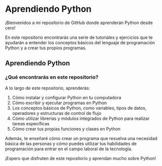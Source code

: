 <h1>Aprendiendo Python</h1>

<p>¡Bienvenidos a mi repositorio de GitHub donde aprenderán Python desde cero!</p>

<p>En este repositorio encontrarás una serie de tutoriales y ejercicios que te ayudarán a entender los conceptos básicos del lenguaje de programación Python y a crear tus propios programas.</p>

<h2>Aprendiendo Python</h2>

<h3>¿Qué encontrarás en este repositorio?</h3>

<p>A lo largo de este repositorio, aprenderás:</p>

<ol>
  <li>Cómo instalar y configurar Python en tu computadora</li>
  <li>Cómo escribir y ejecutar programas en Python</li>
  <li>Los conceptos básicos de Python, como variables, tipos de datos, operadores y estructuras de control de flujo</li>
  <li>Cómo utilizar librerías y módulos integrados de Python para realizar tareas específicas</li>
  <li>Cómo crear tus propias funciones y clases en Python</li>
</ol>

<p>Además, te enseñaré cómo crear un programa que resuelva una necesidad básica de las personas y cómo puedes utilizar tus habilidades de programación para entrar en el campo laboral de la tecnología.</p>

<p>¡Espero que disfruten de este repositorio y aprendan mucho sobre Python!</p>
